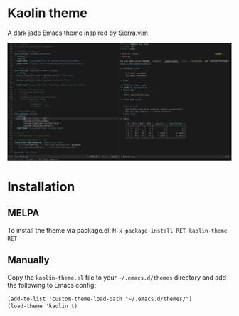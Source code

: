 # Kaolin theme
A dark jade Emacs theme inspired by [Sierra.vim](https://github.com/AlessandroYorba/Sierra)

![kaolin-logo](https://raw.githubusercontent.com/0rdy/kaolin-theme/master/screenshots/kaolin-theme.png)

# Installation
## MELPA
To install the theme via package.el: `M-x package-install RET kaolin-theme RET`
## Manually
Copy the `kaolin-theme.el` file to your `~/.emacs.d/themes` directory and add the following to Emacs config:
```emacs-lisp
(add-to-list 'custom-theme-load-path "~/.emacs.d/themes/")
(load-theme 'kaolin t)
```
